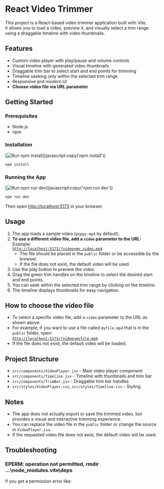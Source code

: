 # React Video Trimmer

This project is a React-based video trimmer application built with Vite.  
It allows you to load a video, preview it, and visually select a trim range using a draggable timeline with video thumbnails.

## Features

- Custom video player with play/pause and volume controls
- Visual timeline with generated video thumbnails
- Draggable trim bar to select start and end points for trimming
- Timeline seeking only within the selected trim range
- Responsive and modern UI
- **Choose video file via URL parameter**

## Getting Started

### Prerequisites

- Node.js 
- npm

### Installation

[![Run npm install](https://img.shields.io/badge/Run-npm%20install-blue?logo=npm)](javascript:copy('npm install'))
```bash
npm install
```

### Running the App

[![Run npm run dev](https://img.shields.io/badge/Run-npm%20run%20dev-blue?logo=npm)](javascript:copy('npm run dev'))
```bash
npm run dev
```

Then open [http://localhost:5173](http://localhost:5173) in your browser.

## Usage

1. The app loads a sample video (`puppy.mp4` by default).
2. **To use a different video file, add a `video` parameter to the URL:**  
   Example:  
   [`http://localhost:5173/?video=my_video.mp4`](http://localhost:5173/?video=my_video.mp4)
   - The file should be placed in the `public` folder or be accessible by the browser.
   - If the file does not exist, the default video will be used.
3. Use the play button to preview the video.
4. Drag the green trim handles on the timeline to select the desired start and end points.
5. You can seek within the selected trim range by clicking on the timeline.
6. The timeline displays thumbnails for easy navigation.

## How to choose the video file

- To select a specific video file, add a `video` parameter to the URL as shown above.
- For example, if you want to use a file called `myfile.mp4` that is in the `public` folder, open:  
  [`http://localhost:5173/?video=myfile.mp4`](http://localhost:5173/?video=myfile.mp4)
- If the file does not exist, the default video will be loaded.

## Project Structure

- `src/components/VideoPlayer.jsx` - Main video player component
- `src/components/Timeline.jsx` - Timeline with thumbnails and trim bar
- `src/components/TrimBar.jsx` - Draggable trim bar handles
- `src/styles/VideoPlayer.css`, `src/styles/Timeline.css` - Styling

## Notes

- The app does not actually export or save the trimmed video, but provides a visual and interactive trimming experience.
- You can replace the video file in the `public` folder or change the source in `VideoPlayer.jsx`.
- If the requested video file does not exist, the default video will be used.

## Troubleshooting

### EPERM: operation not permitted, rmdir ...\node_modules\.vite\deps

If you get a permission error like:


